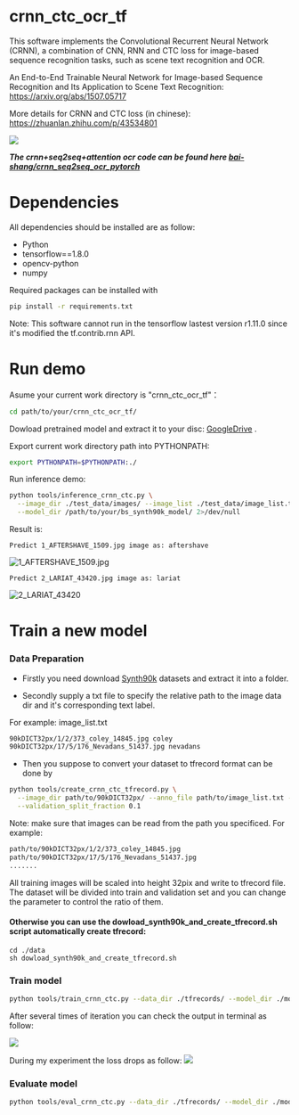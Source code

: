# crnn_ctc_ocr_tf
This software implements the Convolutional Recurrent Neural Network (CRNN), a combination of CNN, RNN and CTC loss for image-based sequence recognition tasks, such as scene text recognition and OCR.  

An End-to-End Trainable Neural Network for Image-based Sequence Recognition and Its Application to Scene Text Recognition: https://arxiv.org/abs/1507.05717  

More details for CRNN and CTC loss (in chinese): https://zhuanlan.zhihu.com/p/43534801   

![](https://github.com/bai-shang/crnn_ctc_ocr_tf/blob/master/Arch.jpg?raw=true)

***The crnn+seq2seq+attention ocr code can be found here [bai-shang/crnn_seq2seq_ocr_pytorch](https://github.com/bai-shang/crnn_seq2seq_ocr_pytorch)***

# Dependencies
All dependencies should be installed are as follow: 
* Python
* tensorflow==1.8.0
* opencv-python
* numpy

Required packages can be installed with
```bash
pip install -r requirements.txt
```    

Note: This software cannot run in the tensorflow lastest version r1.11.0 since it's modified the tf.contrib.rnn API.

# Run demo

Asume your current work directory is "crnn_ctc_ocr_tf"：
```bash
cd path/to/your/crnn_ctc_ocr_tf/
```
Dowload pretrained model and extract it to your disc:  [GoogleDrive](https://drive.google.com/file/d/1A3V7o3SKSiL3IHcTqc1jP4w58DuC8F9o/view?usp=sharing) .   

Export current work directory path into PYTHONPATH:  

```bash
export PYTHONPATH=$PYTHONPATH:./
```

Run inference demo:

```bash
python tools/inference_crnn_ctc.py \
  --image_dir ./test_data/images/ --image_list ./test_data/image_list.txt \
  --model_dir /path/to/your/bs_synth90k_model/ 2>/dev/null
```

Result is:
```
Predict 1_AFTERSHAVE_1509.jpg image as: aftershave
```
![1_AFTERSHAVE_1509.jpg](https://github.com/bai-shang/crnn_ctc_ocr_tf/blob/master/test_data/images/1_AFTERSHAVE_1509.jpg)
```
Predict 2_LARIAT_43420.jpg image as: lariat
```
![2_LARIAT_43420](https://github.com/bai-shang/crnn_ctc_ocr_tf/blob/master/test_data/images/2_LARIAT_43420.jpg)

# Train a new model

### Data Preparation
* Firstly you need download [Synth90k](http://www.robots.ox.ac.uk/~vgg/data/text/) datasets and extract it into a folder.   

* Secondly supply a txt file to specify the relative path to the image data dir and it's corresponding text label.   

For example: image_list.txt
```bash
90kDICT32px/1/2/373_coley_14845.jpg coley
90kDICT32px/17/5/176_Nevadans_51437.jpg nevadans
```
* Then you suppose to convert your dataset to tfrecord format can be done by
```bash
python tools/create_crnn_ctc_tfrecord.py \
  --image_dir path/to/90kDICT32px/ --anno_file path/to/image_list.txt --data_dir ./tfrecords/ \
  --validation_split_fraction 0.1
```
Note: make sure that images can be read from the path you specificed. For example:
```bash
path/to/90kDICT32px/1/2/373_coley_14845.jpg
path/to/90kDICT32px/17/5/176_Nevadans_51437.jpg
.......
```
All training images will be scaled into height 32pix and write to tfrecord file.  
The dataset will be divided into train and validation set and you can change the parameter to control the ratio of them.

#### Otherwise you can use the dowload_synth90k_and_create_tfrecord.sh script automatically create tfrecord:
```
cd ./data
sh dowload_synth90k_and_create_tfrecord.sh
```

### Train model
```bash
python tools/train_crnn_ctc.py --data_dir ./tfrecords/ --model_dir ./model/ --batch_size 32
```
After several times of iteration you can check the output in terminal as follow:  

![](https://github.com/bai-shang/crnn_ctc_ocr_tf/blob/master/data/20180919022202.png?raw=true)

During my experiment the loss drops as follow:
![](https://github.com/bai-shang/crnn_ctc_ocr_tf/blob/master/data/20180919202432.png?raw=true)

### Evaluate model
```bash
python tools/eval_crnn_ctc.py --data_dir ./tfrecords/ --model_dir ./model/ 2>/dev/null
```

